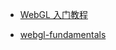 - [WebGL 入门教程](https://bx2eq6ulg18.feishu.cn/docx/I4hTdO95qozPBOxauPlcbDfInVd)

- [webgl-fundamentals](https://github.com/gfxfundamentals/webgl-fundamentals)
